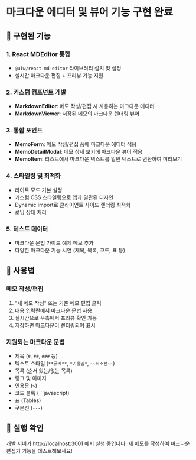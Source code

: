 # 마크다운 에디터 및 뷰어 기능 구현 완료

## 🎉 구현된 기능

### 1. React MDEditor 통합
- `@uiw/react-md-editor` 라이브러리 설치 및 설정
- 실시간 마크다운 편집 + 프리뷰 기능 지원

### 2. 커스텀 컴포넌트 개발
- **MarkdownEditor**: 메모 작성/편집 시 사용하는 마크다운 에디터
- **MarkdownViewer**: 저장된 메모의 마크다운 렌더링 뷰어

### 3. 통합 포인트
- **MemoForm**: 메모 작성/편집 폼에 마크다운 에디터 적용
- **MemoDetailModal**: 메모 상세 보기에 마크다운 뷰어 적용
- **MemoItem**: 리스트에서 마크다운 텍스트를 일반 텍스트로 변환하여 미리보기

### 4. 스타일링 및 최적화
- 라이트 모드 기본 설정
- 커스텀 CSS 스타일링으로 앱과 일관된 디자인
- Dynamic import로 클라이언트 사이드 렌더링 최적화
- 로딩 상태 처리

### 5. 테스트 데이터
- 마크다운 문법 가이드 예제 메모 추가
- 다양한 마크다운 기능 시연 (제목, 목록, 코드, 표 등)

## 🚀 사용법

### 메모 작성/편집
1. "새 메모 작성" 또는 기존 메모 편집 클릭
2. 내용 입력란에서 마크다운 문법 사용
3. 실시간으로 우측에서 프리뷰 확인 가능
4. 저장하면 마크다운이 렌더링되어 표시

### 지원되는 마크다운 문법
- 제목 (`#`, `##`, `###` 등)
- 텍스트 스타일 (`**굵게**`, `*기울임*`, `~~취소선~~`)
- 목록 (순서 있는/없는 목록)
- 링크 및 이미지
- 인용문 (`>`)
- 코드 블록 (```javascript)
- 표 (Tables)
- 구분선 (`---`)

## 🎯 실행 확인
개발 서버가 http://localhost:3001 에서 실행 중입니다.
새 메모를 작성하여 마크다운 편집기 기능을 테스트해보세요!


